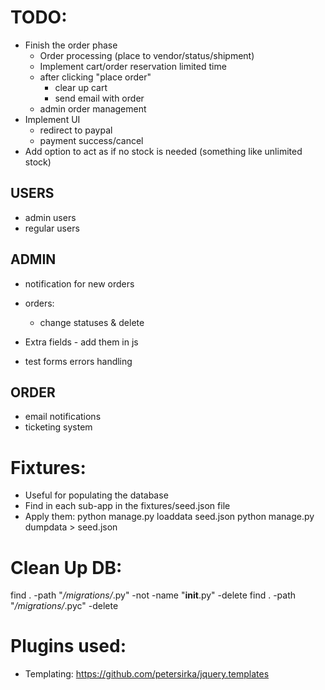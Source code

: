 # TODO:
- Finish the order phase
    - Order processing (place to vendor/status/shipment)
    - Implement cart/order reservation limited time
    - after clicking "place order"
        - clear up cart
        - send email with order
    - admin order management
- Implement UI
    - redirect to paypal
    - payment success/cancel
- Add option to act as if no stock is needed (something like unlimited stock)

## USERS
- admin users
- regular users

## ADMIN
- notification for new orders
- orders:
    - change statuses & delete

- Extra fields - add them in js
- test forms errors handling

## ORDER
- email notifications
- ticketing system

# Fixtures:
 - Useful for populating the database
 - Find in each sub-app in the fixtures/seed.json file
 - Apply them:
    python manage.py loaddata seed.json
    python manage.py dumpdata > seed.json


# Clean Up DB:
find . -path "*/migrations/*.py" -not -name "__init__.py" -delete
find . -path "*/migrations/*.pyc"  -delete


# Plugins used:
 - Templating: https://github.com/petersirka/jquery.templates
